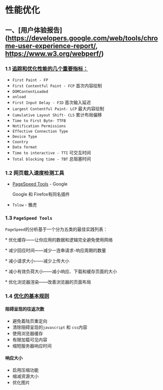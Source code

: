 # 性能优化

## 一、[用户体验报告](https://developers.google.com/web/tools/chrome-user-experience-report/, https://www.w3.org/webperf/)

### 1.1 [追踪和优化性能的几个重要指标：](https://web.dev/i18n/zh/user-centric-performance-metrics/)

+ `First Paint - FP` 
+ `First Contentful Paint - FCP` 首次内容绘制
+ `DOMContentLoaded`
+ `onload`
+ `First Input Delay - FID` 首次输入延迟
+ `Largest Contentful Paint- LCP` 最大内容绘制
+ `Cumulative Layout Shift- CLS` 累计布局偏移
+ `Time to First Byte- TTFB`
+ `Notification Permissions`
+ `Effective Connection Type`
+ `Device Type`
+ `Country`
+ `Data format`
+ `Time to interactive - TTI` 可交互时间
+ `Total blocking time - TBT` 总阻塞时间

### 1.2 网页载入速度检测工具

+ [PageSpeed Tools](https://developers.google.com/speed/docs/insights) - Google

  Google 和 Firefox有同名插件

+ `Tslow` - 雅虎

### 1.3 `PageSpeed Tools`

`PageSpeed`的分析基于一个分为五类的最佳实践列表：

\* 优化缓存——让你应用的数据和逻辑完全避免使用网络

\* 减少回应时间——减少一连串请求-响应周期的数量

\* 减小请求大小——减少上传大小

\* 减小有效负荷大小——减小响应、下载和缓存页面的大小

\* 优化浏览器渲染——改善浏览器的页面布局

### 1.4 [优化的基本规则](https://developers.google.com/speed/docs/insights/OptimizeCSSDelivery)

#### 阻碍呈现的往返次数

+ 避免着陆页重定向
+ 清除阻碍呈现的`javascript` 和 `css`内容
+ 使用浏览器缓存
+ 有限加载可见内容
+ 缩短服务器响应时间

#### 响应大小

+ 启用压缩功能
+ 缩减资源大小
+ 优化图片